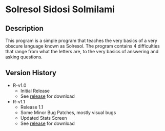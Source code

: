 # Solresol Sidosi Solmilami

## Description

This program is a simple program that teaches the very basics of a very obscure language known as Solresol.
The program contains 4 difficulties that range from what the letters are, to the very basics of answering and asking questions.

## Version History

* R-v1.0
    * Initial Release
    * See [release](https://github.com/Zygon-0/Solresol-Sidosi-Solmilami/releases/tag/Release) for download
* R-v1.1
    * Release 1.1
    * Some Minor Bug Patches, mostly visual bugs
    * Updated Stats Screen
    * See [release](https://github.com/Zygon-0/Solresol-Sidosi-Solmilami/releases/tag/Release_v1.1) for download

